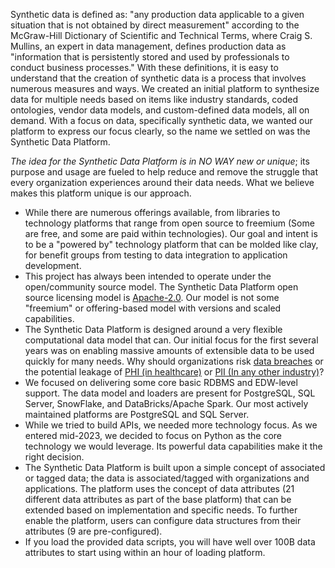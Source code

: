 Synthetic data is defined as: "any production data applicable to a given situation that is not obtained by direct
measurement" according to the McGraw-Hill Dictionary of Scientific and Technical Terms, where Craig S. Mullins,
an expert in data management, defines production data as "information that is persistently stored and used by
professionals to conduct business processes." With these definitions, it is easy to understand that the creation of
synthetic data is a process that involves numerous measures and ways. We created an initial platform to
synthesize data for multiple needs based on items like industry standards, coded ontologies,
vendor data models, and custom-defined data models, all on demand. With a focus on data, specifically synthetic
data, we wanted our platform to express our focus clearly, so the name we settled on was the Synthetic Data Platform.

<i>The idea for the Synthetic Data Platform is in NO WAY new or unique</i>; its purpose and usage are fueled to help reduce and remove
the struggle that every organization experiences around their data needs. What we believe makes this platform unique is our
approach.

* While there are numerous offerings available, from libraries to technology platforms that range from open source to freemium 
  (Some are free, and some are paid within technologies). Our goal and intent is to be a "powered by" technology platform that can be molded 
  like clay, for benefit groups from testing to data integration to application development.
* This project has always been intended to operate under the open/community source model. The Synthetic Data Platform open source
  licensing model is <a href="https://opensource.org/licenses/Apache-2.0" target="_blank">Apache-2.0</a>.
  Our model is not some "freemium" or offering-based model with versions and scaled capabilities.
* The Synthetic Data Platform is designed around a very flexible computational data model that can. Our initial focus for the first several years was on 
  enabling massive amounts of extensible data to be used quickly for many needs. Why should organizations risk <a href="https://www.breachlevelindex.com/" 
  target="_blank">data breaches</a> or the
  potential leakage of <a href="https://en.wikipedia.org/wiki/Protected_health_information" target="_blank">PHI (in healthcare)</a>
  or <a href="https://en.wikipedia.org/wiki/Personal_data" target="_blank">PII (In any other industry)</a>?
* We focused on delivering some core basic RDBMS and EDW-level support. The data model and loaders are present for
  PostgreSQL, SQL Server, SnowFlake, and DataBricks/Apache Spark. Our most actively maintained platforms are PostgreSQL and SQL Server.
* While we tried to build APIs, we needed more technology focus. As we entered mid-2023, we decided to focus on Python as 
  the core technology we would leverage. Its powerful data capabilities make it the right decision.
* The Synthetic Data Platform is built upon a simple concept of associated or tagged data; the data is associated/tagged with 
  organizations and applications. The platform uses the concept of data attributes (21 different data attributes as part of the 
  base platform) that can be extended based on implementation and specific needs. To further enable the platform, users can
  configure data structures from their attributes (9 are pre-configured). 
* If you load the provided data scripts, you will have well over 100B data attributes to start using within an hour of loading
  platform.
